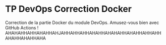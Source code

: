 # TP DevOps Correction Docker

Correction de la partie Docker du module DevOps. Amusez-vous bien avec GitHub Actions !
AHAHAHHAHHAHAHHAHJAHHAHHAHHAHAHHAHAHAHHAHAHHAHHAHHAHAHHAHAHHAHA